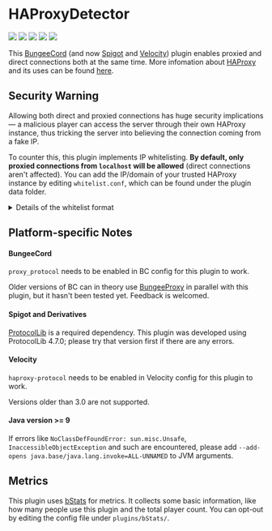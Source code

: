 # HAProxyDetector

[![](https://img.shields.io/github/downloads/andylizi/haproxy-detector/total?style=for-the-badge)](https://github.com/andylizi/haproxy-detector/releases) [![](https://img.shields.io/github/license/andylizi/haproxy-detector?style=for-the-badge)](https://github.com/andylizi/haproxy-detector/blob/master/LICENSE) [![](https://img.shields.io/bstats/servers/12604?label=Spigot%20Servers&style=for-the-badge)](https://bstats.org/plugin/bukkit/HAProxyDetector/12604) [![](https://img.shields.io/bstats/servers/12605?label=BC%20Servers&style=for-the-badge)](https://bstats.org/plugin/bungeecord/HAProxyDetector/12605) [![](https://img.shields.io/bstats/servers/14442?label=Velocity%20Servers&style=for-the-badge)](https://bstats.org/plugin/velocity/HAProxyDetector/14442)

This [BungeeCord](https://github.com/SpigotMC/BungeeCord/) (and now [Spigot](https://www.spigotmc.org/wiki/spigot/) and [Velocity](https://velocitypowered.com/)) plugin enables proxied and direct connections both at the same time. More infomation about [HAProxy](https://www.haproxy.org/) and its uses can be found [here](https://github.com/MinelinkNetwork/BungeeProxy/blob/master/README.md).

## Security Warning

Allowing both direct and proxied connections has huge security implications — a malicious player can access the server through their own HAProxy instance, thus tricking the server into believing the connection coming from a fake IP.

To counter this, this plugin implements IP whitelisting. **By default, only proxied connections from `localhost` will be allowed** (direct connections aren't affected). You can add the IP/domain of your trusted HAProxy instance by editing `whitelist.conf`, which can be found under the plugin data folder.

<details>
    <summary>Details of the whitelist format</summary>

```
# List of allowed proxy IPs
#
# An empty whitelist will disallow all proxies.
# Each entry must be an valid IP address, domain name or CIDR.
# Domain names will be resolved only once at startup.
# Each domain can have multiple A/AAAA records, all of them will be allowed.
# CIDR prefixes are not allowed in domain names.

127.0.0.0/8
::1/128
```

If you want to disable the whitelist (which you should never do), you can do so by putting this line verbatim, before any other entries:

```
YesIReallyWantToDisableWhitelistItsExtremelyDangerousButIKnowWhatIAmDoing!!!
```

</details>

## Platform-specific Notes

#### BungeeCord

`proxy_protocol` needs to be enabled in BC config for this plugin to work.

Older versions of BC can in theory use [BungeeProxy](https://github.com/MinelinkNetwork/BungeeProxy) in parallel with this plugin, but it hasn't been tested yet. Feedback is welcomed.

#### Spigot and Derivatives

[ProtocolLib](https://github.com/dmulloy2/ProtocolLib) is a required dependency.
This plugin was developed using ProtocolLib 4.7.0; please try that version first if there are any errors.

#### Velocity

`haproxy-protocol` needs to be enabled in Velocity config for this plugin to work.

Versions older than 3.0 are not supported.

#### Java version >= 9

If errors like `NoClassDefFoundError: sun.misc.Unsafe`, `InaccessibleObjectException` and such are encountered, please add `--add-opens java.base/java.lang.invoke=ALL-UNNAMED` to JVM arguments.

## Metrics

This plugin uses [bStats](https://bStats.org) for metrics. It collects some basic information, like how many people use this plugin and the total player count. You can opt-out by editing the config file under `plugins/bStats/`.
